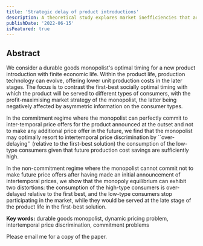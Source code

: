 ```yaml
---
title: 'Strategic delay of product introductions'
description: A theoretical study explores market inefficiencies that arise from strategic delay of product introductions. (with Subir Bose & Piercarlo Zanchettin)
publishDate: '2022-06-15'
isFeatured: true
---
```


## Abstract

We consider a durable goods monopolist's optimal timing for a new product introduction with finite economic life. Within the product life, production technology can evolve, offering lower unit production costs in the later stages. The focus is to contrast the first-best socially optimal timing with which the product will be served to different types of consumers, with the profit-maximising market strategy of the monopolist, the latter being negatively affected by asymmetric information on the consumer types. 

In the commitment regime where the monopolist can perfectly commit to inter-temporal price offers for the product announced at the outset and not to make any additional price offer in the future, we find that the monopolist may optimally resort to intertemporal price discrimination by ``over-delaying'' (relative to the first-best solution) the consumption of the low-type consumers given that future production cost savings are sufficiently high. 

In the non-commitment regime where the monopolist cannot commit not to make future price offers after having made an initial announcement of intertemporal prices, we show that the monopoly equilibrium can exhibit two distortions: the consumption of the high-type consumers is over-delayed relative to the first best, and the low-type consumers stop participating in the market, while they would be served at the late stage of the product life in the first-best solution.

**Key words:** durable goods monopolist, dynamic pricing problem, intertemporal price discrimination, commitment problems

Please email me for a copy of the paper.